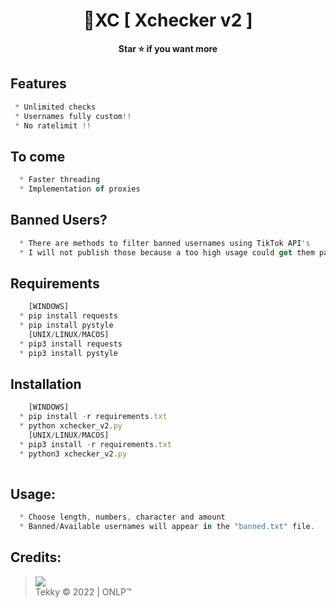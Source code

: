 <h1 align="center">💎XC [ Xchecker v2 ]</h1>

<p align='center'>
  <b>Star ⭐ if you want more</b><br>
</p>

## Features
```js
 * Unlimited checks
 * Usernames fully custom!!
 * No ratelimit !!
```
## To come
```js
  * Faster threading
  * Implementation of proxies
```
## Banned Users?
```js
  * There are methods to filter banned usernames using TikTok API's
  * I will not publish those because a too high usage could get them patched
```

## Requirements
```js
    [WINDOWS]
  * pip install requests
  * pip install pystyle
    [UNIX/LINUX/MACOS]
  * pip3 install requests
  * pip3 install pystyle
```

## Installation
```js
    [WINDOWS]
  * pip install -r requirements.txt
  * python xchecker_v2.py
    [UNIX/LINUX/MACOS]
  * pip3 install -r requirements.txt
  * python3 xchecker_v2.py
    
```

##  Usage:
```js
  * Choose length, numbers, character and amount
  * Banned/Available usernames will appear in the "banned.txt" file.
```

##  Credits:
 > [![](https://cdn.discordapp.com/avatars/719864492514738226/a_5de73a96793f9b0b3cbbafc2efc25ec7.gif?size=100)](https://github.com/xtekky) <br>Tekky © 2022 | ONLP™

